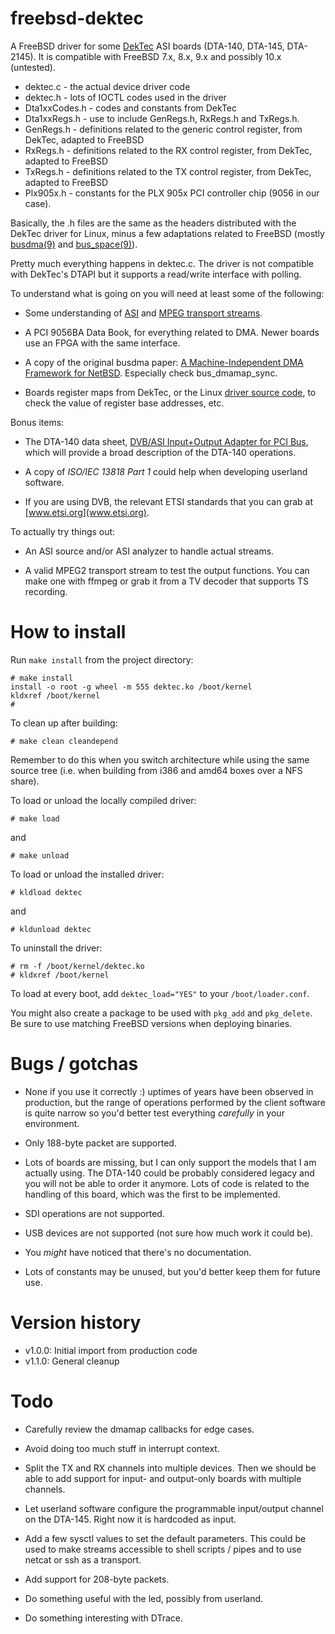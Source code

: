 freebsd-dektec
==============

A FreeBSD driver for some [DekTec](http://dektec.com/) ASI boards (DTA-140,
DTA-145, DTA-2145). It is compatible with FreeBSD 7.x, 8.x, 9.x and
possibly 10.x (untested).

- dektec.c - the actual device driver code
- dektec.h - lots of IOCTL codes used in the driver
- Dta1xxCodes.h - codes and constants from DekTec
- Dta1xxRegs.h - use to include GenRegs.h, RxRegs.h and TxRegs.h.
- GenRegs.h - definitions related to the generic control register, from DekTec, adapted to FreeBSD
- RxRegs.h - definitions related to the RX control register, from DekTec, adapted to FreeBSD
- TxRegs.h - definitions related to the TX control register, from DekTec, adapted to FreeBSD
- Plx905x.h - constants for the PLX 905x PCI controller chip (9056 in our case).

Basically, the .h files are the same as the headers distributed with the
DekTec driver for Linux, minus a few adaptations related to FreeBSD (mostly
[busdma(9)](http://www.freebsd.org/cgi/man.cgi?query=busdma&apropos=0&sektion=0&manpath=FreeBSD+9.0-RELEASE&arch=default&format=html) and [bus\_space(9)](http://www.freebsd.org/cgi/man.cgi?query=bus_space&apropos=0&sektion=0&manpath=FreeBSD+9.0-RELEASE&arch=default&format=html)).

Pretty much everything happens in dektec.c. The driver is not compatible
with DekTec's DTAPI but it supports a read/write interface with polling.

To understand what is going on you will need at least some of the following:

- Some understanding of
  [ASI](http://en.wikipedia.org/wiki/Asynchronous_serial_interface) and
  [MPEG transport streams](http://en.wikipedia.org/wiki/MPEG_transport_stream).

- A PCI 9056BA Data Book, for everything related to DMA. Newer boards use
  an FPGA with the same interface.

- A copy of the original busdma paper:
  [A Machine-Independent DMA Framework for NetBSD](http://www.netbsd.org/docs/kernel/bus_dma.pdf).
  Especially check bus\_dmamap\_sync.

- Boards register maps from DekTec, or the Linux
  [driver source code](http://dektec.com/Downloads/Drivers.asp), to check
  the value of register base addresses, etc.

Bonus items:

- The DTA-140 data sheet,
  [DVB/ASI Input+Output Adapter for PCI Bus](http://www.dektec.com/products/PCI/DTA-140/Downloads/DTA-140.pdf),
  which will provide a broad description of the DTA-140 operations.

- A copy of _ISO/IEC 13818 Part 1_ could help when developing userland
  software.

- If you are using DVB, the relevant ETSI standards that you can grab at
  [www.etsi.org](www.etsi.org).

To actually try things out:

- An ASI source and/or ASI analyzer to handle actual streams.

- A valid MPEG2 transport stream to test the output functions. You can make
  one with ffmpeg or grab it from a TV decoder that supports TS recording.

How to install
==============

Run `make install` from the project directory:

	# make install
	install -o root -g wheel -m 555 dektec.ko /boot/kernel
	kldxref /boot/kernel
	#

To clean up after building:

	# make clean cleandepend

Remember to do this when you switch architecture while using the same
source tree (i.e. when building from i386 and amd64 boxes over a NFS
share).

To load or unload the locally compiled driver:

	# make load

and

	# make unload

To load or unload the installed driver:

	# kldload dektec

and

	# kldunload dektec

To uninstall the driver:

	# rm -f /boot/kernel/dektec.ko
	# kldxref /boot/kernel

To load at every boot, add `dektec_load="YES"` to your `/boot/loader.conf`.

You might also create a package to be used with `pkg_add` and `pkg_delete`.
Be sure to use matching FreeBSD versions when deploying binaries.

Bugs / gotchas
==============

- None if you use it correctly :) uptimes of years have been observed in
  production, but the range of operations performed by the client software
  is quite narrow so you'd better test everything _carefully_ in your
  environment.

- Only 188-byte packet are supported.

- Lots of boards are missing, but I can only support the models that I am
  actually using. The DTA-140 could be probably considered legacy and you
  will not be able to order it anymore. Lots of code is related to the
  handling of this board, which was the first to be implemented.

- SDI operations are not supported.

- USB devices are not supported (not sure how much work it could be).

- You _might_ have noticed that there's no documentation.

- Lots of constants may be unused, but you'd better keep them for future
  use.

Version history
===============

- v1.0.0: Initial import from production code
- v1.1.0: General cleanup

Todo
====

- Carefully review the dmamap callbacks for edge cases.

- Avoid doing too much stuff in interrupt context.

- Split the TX and RX channels into multiple devices. Then we should be
  able to add support for input- and output-only boards with multiple
  channels.

- Let userland software configure the programmable input/output channel on
  the DTA-145. Right now it is hardcoded as input.

- Add a few sysctl values to set the default parameters. This could be used
  to make streams accessible to shell scripts / pipes and to use netcat or
  ssh as a transport.

- Add support for 208-byte packets.

- Do something useful with the led, possibly from userland.

- Do something interesting with DTrace.

<!-- Local Variables: -->
<!-- fill-column: 75 -->
<!-- End: -->
